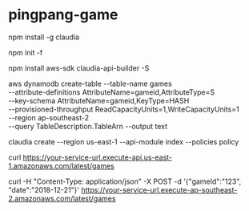 # pingpang-game

npm install -g claudia

npm init -f

npm install aws-sdk claudia-api-builder -S

aws dynamodb create-table --table-name games \
  --attribute-definitions AttributeName=gameid,AttributeType=S \
  --key-schema AttributeName=gameid,KeyType=HASH \
  --provisioned-throughput ReadCapacityUnits=1,WriteCapacityUnits=1 \
  --region ap-southeast-2 \
  --query TableDescription.TableArn --output text
  
claudia create --region us-east-1 --api-module index --policies policy
  
curl https://your-service-url.execute-api.us-east-1.amazonaws.com/latest/games
  
curl -H "Content-Type: application/json" -X POST -d '{"gameId":"123", "date":"2018-12-21"}' https://your-service-url.execute-ap-southeast-2.amazonaws.com/latest/games
